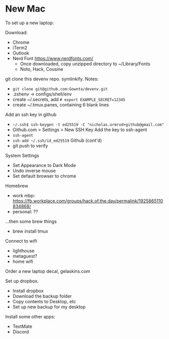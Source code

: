 # New Mac

To set up a new laptop:

Download:
- Chrome
- iTerm2
- Outlook
- Nerd Font https://www.nerdfonts.com/
  - Once downloaded, copy unzipped directory to ~/Library/Fonts
  - Noto, Hack, Cousine

git clone this devenv repo. symlinkify. Notes:
- `git clone git@github.com:Gownta/devenv.git`
- .zshenv -> configs/shell/env
- create ~/.secrets, add `# export EXAMPLE_SECRET=12345`
- create ~/.tmux.panes, containing 6 blank lines

Add an ssh key in github
- `~/.ssh$ ssh-keygen -t ed25519 -C "nicholas.ormrod+github@gmail.com"`
- Github.com > Settings > New SSH Key
Add the key to ssh-agent
- `ssh-agent`
- `ssh-add ~/.ssh/id_ed25519`
Github (cont'd)
- git push to verify

System Settings
- Set Appearance to Dark Mode
- Undo inverse mouse
- Set default browser to chrome

Homebrew
- work mbp: https://fb.workplace.com/groups/hack.of.the.day/permalink/1925865110834868/
- personal: ??

...then some brew things
- brew install tmux

Connect to wifi
- lighthouse
- metaguest?
- home wifi

Order a new laptop decal, gelaskins.com

Set up dropbox.
- Install dropbox
- Download the backup folder
- Copy contents to Desktop, etc
- Set up new backup for my desktop

Install some other apps:
- TextMate
- Discord
